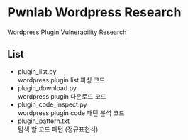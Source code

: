 # Pwnlab Wordpress Research
Wordpress Plugin Vulnerability Research

## List
- plugin_list.py<br>
wordpress plugin list 파싱 코드
- plugin_download.py<br>
wordpress plugin 다운로드 코드
- plugin_code_inspect.py<br>
wordpress plugin code 패턴 분석 코드
- plugin_pattern.txt<br>
탐색 할 코드 패턴 (정규표현식)
